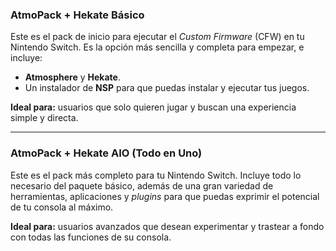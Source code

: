### **AtmoPack + Hekate Básico**

Este es el pack de inicio para ejecutar el *Custom Firmware* (CFW) en tu Nintendo Switch. Es la opción más sencilla y completa para empezar, e incluye:

* **Atmosphere** y **Hekate**.
* Un instalador de **NSP** para que puedas instalar y ejecutar tus juegos.

**Ideal para:** usuarios que solo quieren jugar y buscan una experiencia simple y directa.

---

### **AtmoPack + Hekate AIO (Todo en Uno)**

Este es el pack más completo para tu Nintendo Switch. Incluye todo lo necesario del paquete básico, además de una gran variedad de herramientas, aplicaciones y *plugins* para que puedas exprimir el potencial de tu consola al máximo.

**Ideal para:** usuarios avanzados que desean experimentar y trastear a fondo con todas las funciones de su consola.
